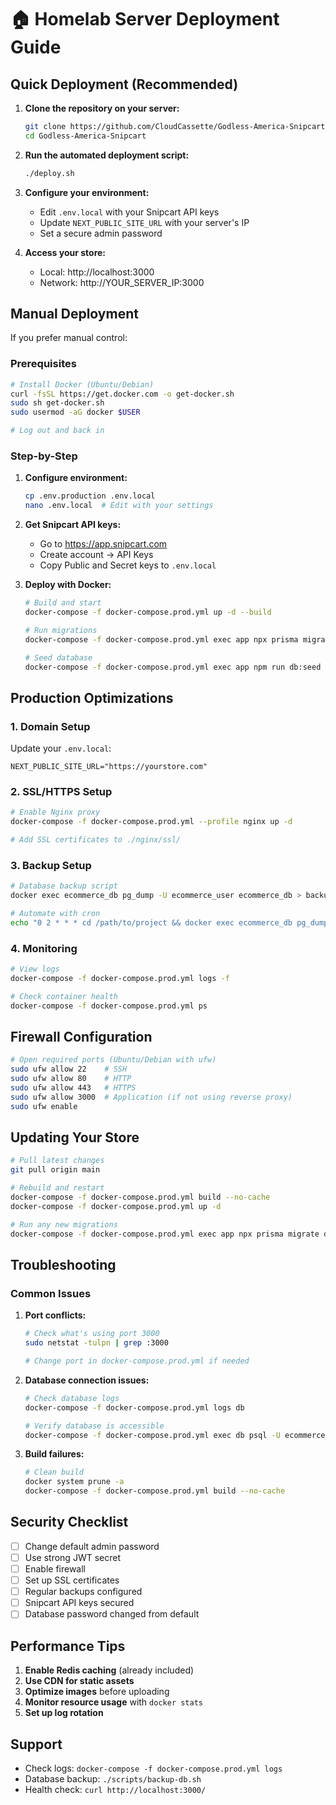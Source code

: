 # 🏠 Homelab Server Deployment Guide

## Quick Deployment (Recommended)

1. **Clone the repository on your server:**
   ```bash
   git clone https://github.com/CloudCassette/Godless-America-Snipcart.git
   cd Godless-America-Snipcart
   ```

2. **Run the automated deployment script:**
   ```bash
   ./deploy.sh
   ```

3. **Configure your environment:**
   - Edit `.env.local` with your Snipcart API keys
   - Update `NEXT_PUBLIC_SITE_URL` with your server's IP
   - Set a secure admin password

4. **Access your store:**
   - Local: http://localhost:3000
   - Network: http://YOUR_SERVER_IP:3000

## Manual Deployment

If you prefer manual control:

### Prerequisites
```bash
# Install Docker (Ubuntu/Debian)
curl -fsSL https://get.docker.com -o get-docker.sh
sudo sh get-docker.sh
sudo usermod -aG docker $USER

# Log out and back in
```

### Step-by-Step

1. **Configure environment:**
   ```bash
   cp .env.production .env.local
   nano .env.local  # Edit with your settings
   ```

2. **Get Snipcart API keys:**
   - Go to https://app.snipcart.com
   - Create account → API Keys
   - Copy Public and Secret keys to `.env.local`

3. **Deploy with Docker:**
   ```bash
   # Build and start
   docker-compose -f docker-compose.prod.yml up -d --build
   
   # Run migrations
   docker-compose -f docker-compose.prod.yml exec app npx prisma migrate deploy
   
   # Seed database
   docker-compose -f docker-compose.prod.yml exec app npm run db:seed
   ```

## Production Optimizations

### 1. Domain Setup
Update your `.env.local`:
```env
NEXT_PUBLIC_SITE_URL="https://yourstore.com"
```

### 2. SSL/HTTPS Setup
```bash
# Enable Nginx proxy
docker-compose -f docker-compose.prod.yml --profile nginx up -d

# Add SSL certificates to ./nginx/ssl/
```

### 3. Backup Setup
```bash
# Database backup script
docker exec ecommerce_db pg_dump -U ecommerce_user ecommerce_db > backup-$(date +%Y%m%d).sql

# Automate with cron
echo "0 2 * * * cd /path/to/project && docker exec ecommerce_db pg_dump -U ecommerce_user ecommerce_db > backup-\$(date +%Y%m%d).sql" | crontab -
```

### 4. Monitoring
```bash
# View logs
docker-compose -f docker-compose.prod.yml logs -f

# Check container health
docker-compose -f docker-compose.prod.yml ps
```

## Firewall Configuration

```bash
# Open required ports (Ubuntu/Debian with ufw)
sudo ufw allow 22    # SSH
sudo ufw allow 80    # HTTP
sudo ufw allow 443   # HTTPS
sudo ufw allow 3000  # Application (if not using reverse proxy)
sudo ufw enable
```

## Updating Your Store

```bash
# Pull latest changes
git pull origin main

# Rebuild and restart
docker-compose -f docker-compose.prod.yml build --no-cache
docker-compose -f docker-compose.prod.yml up -d

# Run any new migrations
docker-compose -f docker-compose.prod.yml exec app npx prisma migrate deploy
```

## Troubleshooting

### Common Issues

1. **Port conflicts:**
   ```bash
   # Check what's using port 3000
   sudo netstat -tulpn | grep :3000
   
   # Change port in docker-compose.prod.yml if needed
   ```

2. **Database connection issues:**
   ```bash
   # Check database logs
   docker-compose -f docker-compose.prod.yml logs db
   
   # Verify database is accessible
   docker-compose -f docker-compose.prod.yml exec db psql -U ecommerce_user -d ecommerce_db -c "SELECT 1;"
   ```

3. **Build failures:**
   ```bash
   # Clean build
   docker system prune -a
   docker-compose -f docker-compose.prod.yml build --no-cache
   ```

## Security Checklist

- [ ] Change default admin password
- [ ] Use strong JWT secret
- [ ] Enable firewall
- [ ] Set up SSL certificates
- [ ] Regular backups configured
- [ ] Snipcart API keys secured
- [ ] Database password changed from default

## Performance Tips

1. **Enable Redis caching** (already included)
2. **Use CDN for static assets**
3. **Optimize images** before uploading
4. **Monitor resource usage** with `docker stats`
5. **Set up log rotation**

## Support

- Check logs: `docker-compose -f docker-compose.prod.yml logs`
- Database backup: `./scripts/backup-db.sh`
- Health check: `curl http://localhost:3000/`
